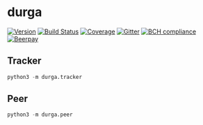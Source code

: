 # durga
[![Version](https://img.shields.io/badge/version-0.0.1-lightgrey.svg)](https://img.shields.io/badge/version-0.0.1-lightgrey.svg)
[![Build Status](https://travis-ci.org/timkpaine/durga.svg?branch=master)](https://travis-ci.org/timkpaine/durga)
[![Coverage](https://codecov.io/gh/timkpaine/durga/branch/master/graph/badge.svg)](https://codecov.io/gh/timkpaine/durga)
[![Gitter](https://img.shields.io/gitter/room/nwjs/nw.js.svg)](https://gitter.im/durga-proj/Lobby)
[![BCH compliance](https://bettercodehub.com/edge/badge/timkpaine/durga?branch=master)](https://bettercodehub.com/)
[![Beerpay](https://beerpay.io/timkpaine/durga/badge.svg?style=flat)](https://beerpay.io/timkpaine/durga)


## Tracker
```python
python3 -m durga.tracker
```

## Peer
```python
python3 -m durga.peer
```

